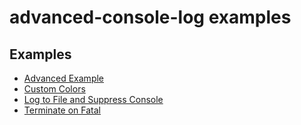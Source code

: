 # advanced-console-log examples

## Examples

- [Advanced Example](advanced-example.js)
- [Custom Colors](custom-colors.js)
- [Log to File and Suppress Console](log-to-file-and-suppress-console.js)
- [Terminate on Fatal](terminate-on-fatal.js)
